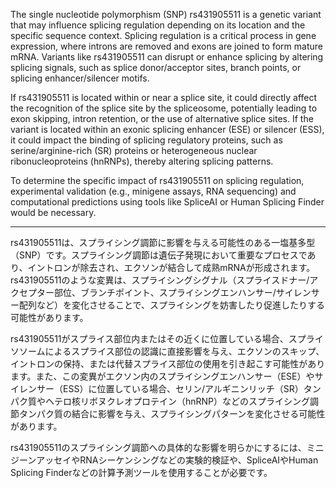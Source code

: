 The single nucleotide polymorphism (SNP) rs431905511 is a genetic variant that may influence splicing regulation depending on its location and the specific sequence context. Splicing regulation is a critical process in gene expression, where introns are removed and exons are joined to form mature mRNA. Variants like rs431905511 can disrupt or enhance splicing by altering splicing signals, such as splice donor/acceptor sites, branch points, or splicing enhancer/silencer motifs.

If rs431905511 is located within or near a splice site, it could directly affect the recognition of the splice site by the spliceosome, potentially leading to exon skipping, intron retention, or the use of alternative splice sites. If the variant is located within an exonic splicing enhancer (ESE) or silencer (ESS), it could impact the binding of splicing regulatory proteins, such as serine/arginine-rich (SR) proteins or heterogeneous nuclear ribonucleoproteins (hnRNPs), thereby altering splicing patterns.

To determine the specific impact of rs431905511 on splicing regulation, experimental validation (e.g., minigene assays, RNA sequencing) and computational predictions using tools like SpliceAI or Human Splicing Finder would be necessary.

---

rs431905511は、スプライシング調節に影響を与える可能性のある一塩基多型（SNP）です。スプライシング調節は遺伝子発現において重要なプロセスであり、イントロンが除去され、エクソンが結合して成熟mRNAが形成されます。rs431905511のような変異は、スプライシングシグナル（スプライスドナー/アクセプター部位、ブランチポイント、スプライシングエンハンサー/サイレンサー配列など）を変化させることで、スプライシングを妨害したり促進したりする可能性があります。

rs431905511がスプライス部位内またはその近くに位置している場合、スプライソソームによるスプライス部位の認識に直接影響を与え、エクソンのスキップ、イントロンの保持、または代替スプライス部位の使用を引き起こす可能性があります。また、この変異がエクソン内のスプライシングエンハンサー（ESE）やサイレンサー（ESS）に位置している場合、セリン/アルギニンリッチ（SR）タンパク質やヘテロ核リボヌクレオプロテイン（hnRNP）などのスプライシング調節タンパク質の結合に影響を与え、スプライシングパターンを変化させる可能性があります。

rs431905511のスプライシング調節への具体的な影響を明らかにするには、ミニジーンアッセイやRNAシーケンシングなどの実験的検証や、SpliceAIやHuman Splicing Finderなどの計算予測ツールを使用することが必要です。